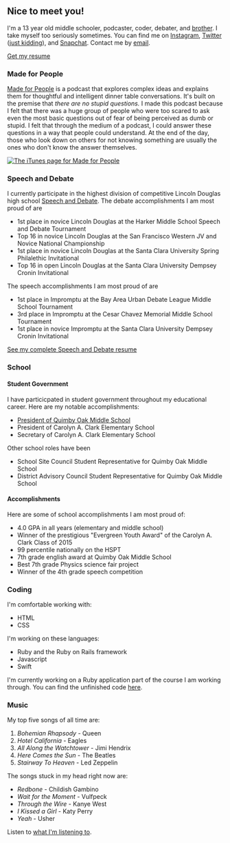 ## Nice to meet you!
I'm a 13 year old middle schooler, podcaster, coder, debater, and [brother](http://sejalmidha.com/). I take myself too seriously sometimes. You can find me on [Instagram](https://www.instagram.com/suryamidha/), [Twitter](https://twitter.com/realdonaldtrump) ([just kidding](https://twitter.com/suryamidha)), and [Snapchat](https://www.snapchat.com/add/surya.midha). Contact me by [email](mailto:me@suryamidha.com).

[Get my resume](https://drive.google.com/file/d/0B8Qe8PI0xSP_Qm5lQTdUWWZTOFk/view?usp=sharing)

### Made for People
[Made for People](http://madeforpeople.suryamidha.com) is a podcast that explores complex ideas and explains them for thoughtful and intelligent dinner table conversations. It's built on the premise that _there are no stupid questions._ I made this podcast because I felt that there was a huge group of people who were too scared to ask even the most basic questions out of fear of being perceived as dumb or stupid. I felt that through the medium of a podcast, I could answer these questions in a way that people could understand. At the end of the day, those who look down on others for not knowing something are usually the ones who don't know the answer themselves.

[![The iTunes page for Made for People](http://i.imgur.com/jas1H8z.jpg)](https://itunes.apple.com/us/podcast/made-for-people/id1116879925)

### Speech and Debate
I currently participate in the highest division of competitive Lincoln Douglas high school [Speech and Debate](https://www.speechanddebate.org/). The debate accomplishments I am most proud of are 

- 1st place in novice Lincoln Douglas at the Harker Middle School Speech and Debate Tournament
- Top 16 in novice Lincoln Douglas at the San Francisco Western JV and Novice National Championship
- 1st place in novice Lincoln Douglas at the Santa Clara University Spring Philalethic Invitational
- Top 16 in open Lincoln Douglas at the Santa Clara University Dempsey Cronin Invitational

The speech accomplishments I am most proud of are

- 1st place in Impromptu at the Bay Area Urban Debate League Middle School Tournament
- 3rd place in Impromptu at the Cesar Chavez Memorial Middle School Tournament
- 1st place in novice Impromptu at the Santa Clara University Dempsey Cronin Invitational

[See my complete Speech and Debate resume](https://drive.google.com/file/d/0B8Qe8PI0xSP_TlZoLXpKWDRqQ0E/view?usp=sharing)

### School

#### Student Government
I have particicpated in student government throughout my educational career. Here are my notable accomplishments:

- [President of Quimby Oak Middle School](https://youtu.be/m6SQZ43vS_o)
- President of Carolyn A. Clark Elementary School
- Secretary of Carolyn A. Clark Elementary School

Other school roles have been

- School Site Council Student Representative for Quimby Oak Middle School
- District Advisory Council Student Representative for Quimby Oak Middle School

#### Accomplishments
Here are some of school accomplishments I am most proud of:

- 4.0 GPA in all years (elementary and middle school)
- Winner of the prestigious "Evergreen Youth Award" of the Carolyn A. Clark Class of 2015
- 99 percentile nationally on the HSPT
- 7th grade english award at Quimby Oak Middle School
- Best 7th grade Physics science fair project
- Winner of the 4th grade speech competition 

### Coding
I'm comfortable working with:

- HTML
- CSS

I'm working on these languages:

- Ruby and the Ruby on Rails framework
- Javascript
- Swift

I'm currently working on a Ruby application part of the course I am working through. You can find the unfinished code [here](https://github.com/suryamidha/upskill_saas_tutorial).

### Music
My top five songs of all time are:

1. _Bohemian Rhapsody_ - Queen
2. _Hotel California_ - Eagles
3. _All Along the Watchtower_ - Jimi Hendrix
4. _Here Comes the Sun_ - The Beatles
5. _Stairway To Heaven_ - Led Zeppelin

The songs stuck in my head right now are:

- _Redbone_ - Childish Gambino
- _Wait for the Moment_ - Vulfpeck
- _Through the Wire_ - Kanye West
- _I Kissed a Girl_ - Katy Perry
- _Yeah_ - Usher

Listen to [what I'm listening to](https://open.spotify.com/user/suryamidharocks/playlist/1FBnD0DyrysbuleGucolqh). 
